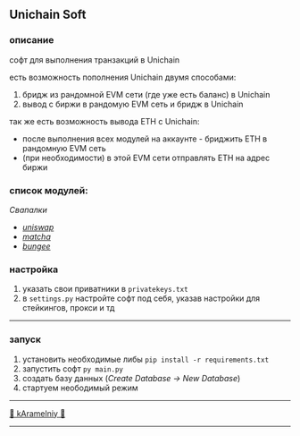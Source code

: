 ## Unichain Soft

### описание
софт для выполнения транзакций в Unichain

есть возможность пополнения Unichain двумя способами:
1. бридж из рандомной EVM сети (где уже есть баланс) в Unichain
2. вывод с биржи в рандомую EVM сеть и бридж в Unichain

так же есть возможность вывода ETH с Unichain:
* после выполнения всех модулей на аккаунте - бриджить ETH в рандомную EVM сеть
* (при необходимости) в этой EVM сети отправлять ETH на адрес биржи


### список модулей:
*Свапалки*
- [*uniswap*](https://app.uniswap.org/)
- [*matcha*](https://matcha.xyz/)
- [*bungee*](https://new.bungee.exchange/)


### настройка

1. указать свои приватники в `privatekeys.txt`
2. в `settings.py` настройте софт под себя, указав настройки для стейкингов, прокси и тд

---

### запуск

1. установить необходимые либы `pip install -r requirements.txt`
2. запустить софт `py main.py`
3. создать базу данных (*Create Database -> New Database*)
4. стартуем неободимый режим

---

[🍭 kAramelniy 🍭](https://t.me/kAramelniy)

---
